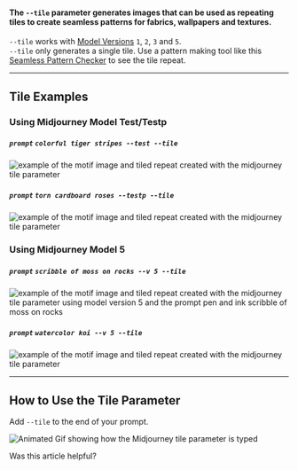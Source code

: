#### The `--tile` parameter generates images that can be used as repeating tiles to create seamless patterns for fabrics, wallpapers and textures.

`--tile` works with [Model Versions](https://docs.midjourney.com/models) `1`, `2`, `3` and `5`.  
`--tile` only generates a single tile. Use a pattern making tool like this [Seamless Pattern Checker](https://www.pycheung.com/checker/) to see the tile repeat.

___

## Tile Examples

### Using Midjourney Model Test/Testp

##### `prompt` `colorful tiger stripes --test --tile`

![example of the motif image and tiled repeat created with the midjourney tile parameter](https://cdn.document360.io/3040c2b6-fead-4744-a3a9-d56d621c6c7e/Images/Documentation/MJ_Tile_Tile.png)

##### `prompt` `torn cardboard roses --testp --tile`

![example of the motif image and tiled repeat created with the midjourney tile parameter](https://cdn.document360.io/3040c2b6-fead-4744-a3a9-d56d621c6c7e/Images/Documentation/MJ_Tile_CardboardRose.png)

### Using Midjourney Model 5

##### `prompt` `scribble of moss on rocks --v 5 --tile`

![example of the motif image and tiled repeat created with the midjourney tile parameter using model version 5 and the prompt pen and ink scribble of moss on rocks ](https://cdn.document360.io/3040c2b6-fead-4744-a3a9-d56d621c6c7e/Images/Documentation/MJ_V5_tile_MossyRocks.png)

##### `prompt` `watercolor koi --v 5 --tile`

![example of the motif image and tiled repeat created with the midjourney tile parameter](https://cdn.document360.io/3040c2b6-fead-4744-a3a9-d56d621c6c7e/Images/Documentation/MJ_V5_tile_WatercolorKoi.png)

___

## How to Use the Tile Parameter

Add `--tile` to the end of your prompt.

![Animated Gif showing how the Midjourney tile parameter is typed](https://cdn.document360.io/3040c2b6-fead-4744-a3a9-d56d621c6c7e/Images/Documentation/MJ_Parameter_Tile.gif)

Was this article helpful?